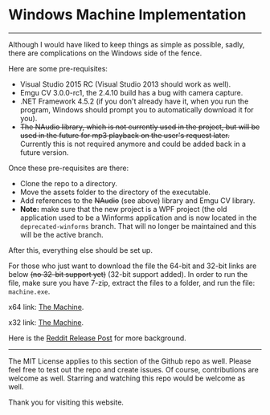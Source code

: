 # Windows Machine Implementation

---

Although I would have liked to keep things as simple as possible, sadly, there are complications on the Windows side of the fence. 

Here are some pre-requisites:
* Visual Studio 2015 RC (Visual Studio 2013 should work as well).
* Emgu CV 3.0.0-rc1, the 2.4.10 build has a bug with camera capture.
* .NET Framework 4.5.2 (if you don't already have it, when you run the program, Windows should prompt you to automatically download it for you).
* ~~The NAudio library, which is not currently used in the project, but will be used in the future for mp3 playback on the user's request later.~~ Currently this is not required anymore and could be added back in a future version.

Once these pre-requisites are there:
* Clone the repo to a directory.
* Move the assets folder to the directory of the executable.
* Add references to the ~~NAudio~~ (see above) library and Emgu CV library.
* **Note:** make sure that the new project is a WPF project (the old application used to be a Winforms application and is now located in the `deprecated-winforms` branch. That will no longer be maintained and this will be the active branch.

After this, everything else should be set up.

For those who just want to download the file the 64-bit and 32-bit links are below ~~(no 32-bit support yet)~~ (32-bit support added). In order to run the file, make sure you have 7-zip, extract the files to a folder, and run the file: `machine.exe`.

x64 link: [The Machine](
https://mega.nz/#!PVdixTxA!YuiL1yF2NT_UsjCZdVjQSxAgsiCJ-TxCWzrR-fi5eBA).

x32 link: [The Machine](
https://mega.nz/#!vcUkwTiT!CM6Ho5rX73vmBdxpH-83a_2rG0_Q9FMAG3AuUqBMTvQ).

Here is the [Reddit Release Post](https://www.reddit.com/r/PersonOfInterest/comments/3lzu6z/we_built_a_machine/?ref=search_posts) for more background.

---

The MIT License applies to this section of the Github repo as well. Please feel free to test out the repo and create issues. Of course, contributions are welcome as well. Starring and watching this repo would be welcome as well.

Thank you for visiting this website.
